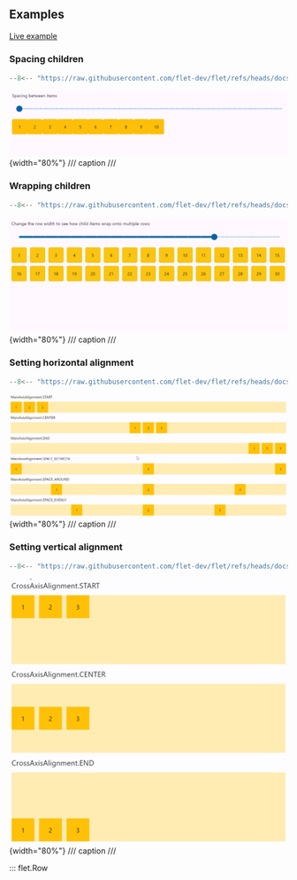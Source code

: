 ## Examples

[Live example](https://flet-controls-gallery.fly.dev/layout/row)

### Spacing children

```python
--8<-- "https://raw.githubusercontent.com/flet-dev/flet/refs/heads/docs/sdk/python/examples/controls/row/spacing.py"
```

![spacing](https://raw.githubusercontent.com/flet-dev/flet/docs/sdk/python/examples/python/controls/row/media/spacing.gif){width="80%"}
/// caption
///

### Wrapping children

```python
--8<-- "https://raw.githubusercontent.com/flet-dev/flet/refs/heads/docs/sdk/python/examples/controls/row/wrap.py"
```

![wrap](https://raw.githubusercontent.com/flet-dev/flet/docs/sdk/python/examples/python/controls/row/media/wrap.gif){width="80%"}
/// caption
///

### Setting horizontal alignment

```python
--8<-- "https://raw.githubusercontent.com/flet-dev/flet/refs/heads/docs/sdk/python/examples/controls/row/alignment.py"
```

![alignment](https://raw.githubusercontent.com/flet-dev/flet/docs/sdk/python/examples/python/controls/row/media/alignment.png){width="80%"}
/// caption
///

### Setting vertical alignment

```python
--8<-- "https://raw.githubusercontent.com/flet-dev/flet/refs/heads/docs/sdk/python/examples/controls/row/vertical-alignment.py"
```

![vertical-alignment](https://raw.githubusercontent.com/flet-dev/flet/docs/sdk/python/examples/python/controls/row/media/vertical-alignment.png){width="80%"}
/// caption
///

::: flet.Row
